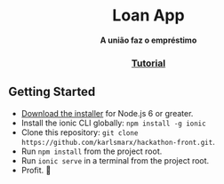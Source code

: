 <h1 align="center">Loan App</h1>
<div align="center">
  <strong>A união faz o empréstimo</strong>
</div>
<div align="center">
  <h3>
    <a href="http://meumobi.github.io/ionic/2018/11/13/side-menu-tabs-login-page-ionic4.html">
      Tutorial
    </a>
  </h3>
</div>

## Getting Started

* [Download the installer](https://nodejs.org/) for Node.js 6 or greater.
* Install the ionic CLI globally: `npm install -g ionic`
* Clone this repository: `git clone https://github.com/karlsmarx/hackathon-front.git`.
* Run `npm install` from the project root.
* Run `ionic serve` in a terminal from the project root.
* Profit. :tada:
